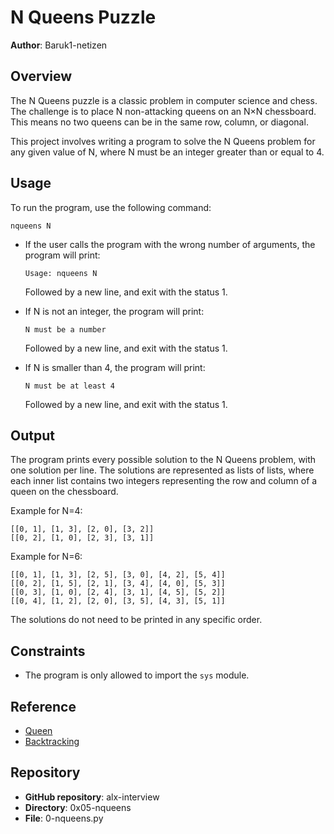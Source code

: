 # N Queens Puzzle

**Author**: Baruk1-netizen

## Overview

The N Queens puzzle is a classic problem in computer science and chess. The challenge is to place N non-attacking queens on an N×N chessboard. This means no two queens can be in the same row, column, or diagonal.

This project involves writing a program to solve the N Queens problem for any given value of N, where N must be an integer greater than or equal to 4.

## Usage

To run the program, use the following command:

```
nqueens N
```

- If the user calls the program with the wrong number of arguments, the program will print:

  ```
  Usage: nqueens N
  ```

  Followed by a new line, and exit with the status 1.

- If N is not an integer, the program will print:

  ```
  N must be a number
  ```

  Followed by a new line, and exit with the status 1.

- If N is smaller than 4, the program will print:

  ```
  N must be at least 4
  ```

  Followed by a new line, and exit with the status 1.

## Output

The program prints every possible solution to the N Queens problem, with one solution per line. The solutions are represented as lists of lists, where each inner list contains two integers representing the row and column of a queen on the chessboard.

Example for N=4:

```
[[0, 1], [1, 3], [2, 0], [3, 2]]
[[0, 2], [1, 0], [2, 3], [3, 1]]
```

Example for N=6:

```
[[0, 1], [1, 3], [2, 5], [3, 0], [4, 2], [5, 4]]
[[0, 2], [1, 5], [2, 1], [3, 4], [4, 0], [5, 3]]
[[0, 3], [1, 0], [2, 4], [3, 1], [4, 5], [5, 2]]
[[0, 4], [1, 2], [2, 0], [3, 5], [4, 3], [5, 1]]
```

The solutions do not need to be printed in any specific order.

## Constraints

- The program is only allowed to import the `sys` module.

## Reference

- [Queen](https://en.wikipedia.org/wiki/Queen_(chess))
- [Backtracking](https://en.wikipedia.org/wiki/Backtracking)

## Repository

- **GitHub repository**: alx-interview
- **Directory**: 0x05-nqueens
- **File**: 0-nqueens.py

